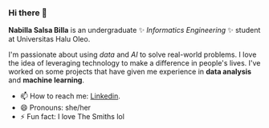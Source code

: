 ### Hi there 👋

**Nabilla Salsa Billa** is an undergraduate ✨ _Informatics Engineering_ ✨ student at Universitas Halu Oleo. 

I'm passionate about using _data_ and _AI_ to solve real-world problems. I love the idea of leveraging technology to make a difference in people's lives. I've worked on some projects that have given me experience in **data analysis** and **machine learning**.


- 📫 How to reach me:  [Linkedin](https://www.linkedin.com/in/nbilasals/).
- 😄 Pronouns: she/her
- ⚡ Fun fact: I love The Smiths lol
